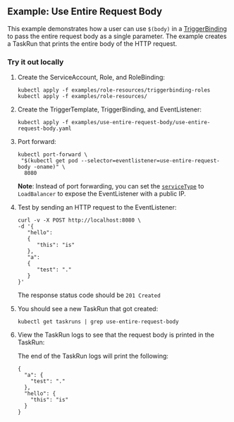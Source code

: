 ## Example: Use Entire Request Body

This example demonstrates how a user can use `$(body)` in a [TriggerBinding](https://github.com/tektoncd/triggers/blob/master/docs/triggerbindings.md) to pass the entire request body as a single parameter. The example creates a TaskRun that prints the entire body of the HTTP request.

### Try it out locally

1. Create the ServiceAccount, Role, and RoleBinding:

   ```shell script
   kubectl apply -f examples/role-resources/triggerbinding-roles
   kubectl apply -f examples/role-resources/
   ```

1. Create the TriggerTemplate, TriggerBinding, and EventListener:

   ```shell script
   kubectl apply -f examples/use-entire-request-body/use-entire-request-body.yaml
   ```

1. Port forward:

   ```shell script
   kubectl port-forward \
    "$(kubectl get pod --selector=eventlistener=use-entire-request-body -oname)" \
     8080
   ```

   **Note**: Instead of port forwarding, you can set the
   [`serviceType`](https://github.com/tektoncd/triggers/blob/master/docs/eventlisteners.md#serviceType)
   to `LoadBalancer` to expose the EventListener with a public IP.

1. Test by sending an HTTP request to the EventListener:

   ```shell script
   curl -v -X POST http://localhost:8080 \
   -d '{
      "hello":
      {
         "this": "is"
      },
      "a":
      {
         "test": "."
      }
   }'
   ```

   The response status code should be `201 Created`

1. You should see a new TaskRun that got created:

   ```shell script
   kubectl get taskruns | grep use-entire-request-body
   ```

1. View the TaskRun logs to see that the request body is printed in the TaskRun:

   The end of the TaskRun logs will print the following:

   ```
   {
     "a": {
       "test": "."
     },
     "hello": {
       "this": "is"
     }
   }
   ```
